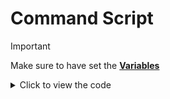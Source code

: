 
# Command Script
> [!IMPORTANT]
> Make sure to have set the **[Variables](/Codes/Welcome-System/Variables.md)**

<details><summary>Click to view the code</summary>

  ```
$nomention
$textSplit[$customID;_]
$if[$splitText[1]==wlc-toggle]
$if[$splitText[2]!=$authorID]
$ephemeral $removeAllComponents
$title[Missing Access]
$description[This component doesn't belong to you]
$color[#2E9CFF]
$elseif[$checkUserPerms[$authorID;manageserver]==false]
$ephemeral $removeAllComponents
$title[Missing Permissions]
$description[You're missing the **Manage Server** permission]
$color[#2E9CFF]
$else
$jsonParse[$getUserVar[wlc-set;$botID]]
$if[$json[e]==0]
$jsonSetString[e;1]
$setUserVar[wlc-set;$jsonStringify;$botID]
$else
$jsonSetString[e;0]
$setUserVar[wlc-set;$jsonStringify;$botID]
$endif
$removeAllComponents
$jsonParse[$getUserVar[wlc-set;$botID]]
$c[0==false, 1==true]
$title[Welcome System Setup]
$description[Setup the welcome system on **$serverName[$guildID]**
Welcome module: $trimSpace[$if[$json[e]==0] Disabled $else Enabled $endif]]
$addField[Welcome Channel;The channel where the **Welcome Message** will be sent]
$addField[Welcome Message;The welcome message, which supports embed and is fully customizable]
$addField[Additional Features;Other features such as autoroles, ignore bots, dm user, etc]
$footer[Welcome module: $trimSpace[$if[$json[e]==0] 🔴 disabled $else 🟢 enabled $endif]]
$color[#2E9CFF]
$addButton[no;wlc-toggle_$authorID;$if[$json[e]==0] Enable $else Disable $endif;$if[$json[e]==0] success $else danger $endif]
$addButton[no;wlc-view_$authorID;View Setup;secondary]
$addButton[no;wlc-reset_$authorID;Reset;danger]
$newSelectMenu[wlc-setup-uwu;1;1]
$addSelectMenuOption[wlc-setup-uwu;Welcome Channel;wlc-chan_$authorID;Interact to set/edit the Welcome Channel]
$addSelectMenuOption[wlc-setup-uwu;Welcome Message;wlc-msg_$authorID;Interact to set/edit the Welcome Message]
$addSelectMenuOption[wlc-setup-uwu;Additional Features;wlc-misc_$authorID;Interact to view the Additional Features page]
$endif
$endif
$if[$splitText[1]==wlc-view]
$if[$splitText[2]!=$authorID]
$ephemeral $removeAllComponents
$title[Missing Access]
$description[This component doesn't belong to you]
$color[#2E9CFF]
$elseif[$checkUserPerms[$authorID;manageserver]==false]
$ephemeral $removeAllComponents
$title[Missing Permissions]
$description[You're missing the **Manage Server** permission]
$color[#2E9CFF]
$else
$removeAllComponents
$jsonParse[$getUserVar[wlc-set;$botID]]
$title[Welcome System: Setup View (System)]
$description[Welcome Module: $trimSpace[$if[$json[e]==0] Disabled $else Enabled $endif]]
$addField[Welcome Channel;$if[$getServerVar[wlc-chan]==] _No welcome channel has been set yet._ $else <#$getServerVar[wlc-chan]> `($getServerVar[wlc-chan])` $endif]
$newSelectMenu[wlc-view-prop;1;1;Select a system property]
$addSelectMenuOption[wlc-view-prop;Welcome Message;wlc-view-msg_$authorID;View the setup of the Welcome Message page]
$addSelectMenuOption[wlc-view-prop;Additional Features;wlc-view-af_$authorID;View the setup of the Additional Features page]
$addButton[no;wlc-back_$authorID_main;Go Back;secondary]
$color[#2e9cff]
$endif
$endif
$textSplit[$message;_]
$if[$splitText[1]==wlc-view-msg]
$if[$splitText[2]!=$authorID]
$ephemeral $removeAllComponents
$title[Missing Access]
$description[This component doesn't belong to you]
$color[#2E9CFF]
$elseif[$checkUserPerms[$authorID;manageserver]==false]
$ephemeral $removeAllComponents
$title[Missing Permissions]
$description[You're missing the **Manage Server** permission]
$color[#2E9CFF]
$else
$removeAllComponents
$jsonParse[$getUserVar[wlc-set;$botID]]
$title[Welcome System: Setup View (Message)]
$addField[Content;$trimSpace[$if[$json[msg;0]==] _Content property not set_ $else $json[msg;0] $endif]]
$addField[Author;$trimSpace[$if[$json[msg;1]==] _Author property not set_ $else $json[msg;1] $endif]]
$addField[Author Icon;$trimSpace[$if[$json[msg;2]==] _Author Icon property not set_ $else $json[msg;2] $endif]]
$addField[Title;$trimSpace[$if[$json[msg;3]==] _Title property not set_ $else $json[msg;3] $endif]]
$addField[Title URL;$trimSpace[$if[$json[msg;4]==] _Title URL property not set_ $else $json[msg;4] $endif]]
$addField[Description;$trimSpace[$if[$json[msg;5]==] _Description property not set_ $else $json[msg;5] $endif]]
$addField[Color;$trimSpace[$if[$json[msg;6]==] _Color property not set_ $else $json[msg;6] $endif]]
$addField[Footer;$trimSpace[$if[$json[msg;7]==] _Footer property not set_ $else $json[msg;7] $endif]]
$addField[Footer Icon;$trimSpace[$if[$json[msg;8]==] _Footer Icon property not set_ $else $json[msg;8] $endif]]
$addField[Thumbnail;$trimSpace[$if[$json[msg;9]==] _Thumbnail property not set_ $else $json[msg;9] $endif]]
$addField[Image;$trimSpace[$if[$json[msg;10]==] _Image property not set_ $else $json[msg;10] $endif]]
$color[#406ecf]
$newSelectMenu[wlc-view-prop;1;1;Select a system property]
$addSelectMenuOption[wlc-view-prop;Welcome System;wlc-view-sys_$authorID;View the setup of the Welcome System page]
$addSelectMenuOption[wlc-view-prop;Welcome Message;wlc-view-msg_$authorID;View the setup of the Welcome Message page]
$addSelectMenuOption[wlc-view-prop;Additional Features;wlc-view-af_$authorID;View the setup of the Additional Features page]
$endif
$endif
$if[$splitText[1]==wlc-view-af]
$if[$splitText[2]!=$authorID]
$ephemeral $removeAllComponents
$title[Missing Access]
$description[This component doesn't belong to you]
$color[#2E9CFF]
$elseif[$checkUserPerms[$authorID;manageserver]==false]
$ephemeral $removeAllComponents
$title[Missing Permissions]
$description[You're missing the **Manage Server** permission]
$color[#2E9CFF]
$else
$removeComponent[wlc-back_$authorID_main]
$jsonParse[$getUserVar[wlc-set-2;$botID]]
$var[mins;$replaceText[$json[del;mins];#;]]
$var[secs;$replaceText[$json[del;secs];#;]]
$sendMessage[```
$jsonStringify
```]
$var[formatted;$trimSpace[$if[$var[mins]>0] $var[mins] minute(s) $endif]]
$var[formatted;$trimSpace[$if[$var[formatted]!=] $if[$var[secs]>0] $var[formatted] and $var[secs] second(s) $endif $else $if[$var[secs]>0] $var[secs] second(s) $endif $endif]]
$var[formatted;$trimSpace[$if[$var[formatted]==] Never $else $var[formatted] $endif]]
$var[ar;$replaceText[<@&$replaceText[$replaceText[$jsonJoinArray[ar;$url[decode;%0A]];#;];$url[decode;%0A];> <@&]>;<@&>;]]
$title[Welcome System: Setup View (Additional Features)]
$description[>>> **DM Member:** $json[dm]
**Auto Delete:** $var[formatted]
**Trigger Type:** $json[tt]]
$addField[Autoroles;$trimSpace[$if[$var[ar]==] _Autorole feature not set_ $else $var[ar] $endif]]
$color[#2e9cff]
$endif
$endif
$if[$splitText[1]==wlc-view-sys]
$if[$splitText[2]!=$authorID]
$ephemeral $removeAllComponents
$title[Missing Access]
$description[This component doesn't belong to you]
$color[#2E9CFF]
$elseif[$checkUserPerms[$authorID;manageserver]==false]
$ephemeral $removeAllComponents
$title[Missing Permissions]
$description[You're missing the **Manage Server** permission]
$color[#2E9CFF]
$else
$removeAllComponents
$jsonParse[$getUserVar[wlc-set;$botID]]
$title[Welcome System: Setup View (System)]
$description[Welcome System: $trimSpace[$if[$json[e]==0] Disabled $else Enabled $endif]]
$addField[Welcome Channel;$if[$getServerVar[wlc-chan]==] _No welcome channel has been set yet._ $else <#$getServerVar[wlc-chan]> `($getServerVar[wlc-chan])` $endif]
$newSelectMenu[wlc-view-prop;1;1;Select a system property]
$addSelectMenuOption[wlc-view-prop;Welcome Message;wlc-view-msg_$authorID;View the setup of the Welcome Message page]
$addSelectMenuOption[wlc-view-prop;Additional Features;wlc-view-af_$authorID;View the setup of the Additional Features page]
$addButton[no;wlc-back_$authorID_main;Go Back;secondary]
$color[#2e9cff]
$endif
$endif

$nomention
$textSplit[$message;_]
$if[$splitText[1]==wlc-chan]
$if[$splitText[2]!=$authorID]
$ephemeral $removeAllComponents
$title[Missing Access]
$description[This component doesn't belong to you]
$color[#2E9CFF]
$elseif[$checkUserPerms[$authorID;manageserver]==false]
$ephemeral $removeAllComponents
$title[Missing Permissions]
$description[You're missing the **Manage Server** permission]
$color[#2E9CFF]
$else
$newModal[wlc-chan-modal;Welcome Channel]
$addTextInput[wlc-chan-inp;short;Welcome Channel;1;100;no;$if[$getServerVar[wlc-chan]!=] $channelName[$getServerVar[wlc-chan]] $endif;Input a Channel Name/ID
Input nothing to reset]
$endif
$endif
$if[$customID==wlc-chan-modal]
$ephemeral $removeAllComponents
$var[chan;$input[wlc-chan-inp]]
$if[$var[chan]==]
$title[Channel Reset]
$description[The welcome channel has been successfully reset.]
$color[#2e9cff]
$setServerVar[wlc-chan; ]
$elseif[$findChannel[$var[chan]]==]
$title[Channel Not Found]
$description[Could not find the channel you provided
double-check the Name/ID and try again]
$color[#2e9cff]
$elseif[$channelType[$findChannel[$var[chan]]]!=text]
$title[Invalid Channel Type]
$description[The channel you provide must be of the type **Text**]
$color[#2e9cff]
$else
$if[$getServerVar[wlc-chan]==]
$var[msg;Successfully set the welcome channel to <#$findChannel[$var[chan]]> `($findChannel[$var[chan]])`]
$else
$var[msg;Successfully updated the welcome channel
**Before:** <#$getServerVar[wlc-chan]> `($getServerVar[wlc-chan])`
**After:** <#$findChannel[$var[chan]]> `($findChannel[$var[chan]])`]
$endif
$title[Welcome System: Channel]
$description[$var[msg]]
$color[#2e9cff]
$setServerVar[wlc-chan;$findChannel[$var[chan]]]
$endif
$endif
$textSplit[$message;_]
$if[$splitText[1]==wlc-msg]
$defer
$if[$splitText[2]!=$authorID]
$ephemeral $removeAllComponents
$title[Missing Access]
$description[This component doesn't belong to you]
$color[#2E9CFF]
$elseif[$checkUserPerms[$authorID;manageserver]==false]
$ephemeral $removeAllComponents
$title[Missing Permissions]
$description[You're missing the **Manage Server** permission]
$color[#2E9CFF]
$else
$defer
$title[Welcome System: Welcome Message]
$description[Use the select-menu below to set the properties your welcome message will have]
$addField[Tags/Preview/Reset;You can press the **View Tags** button to view the available tags you can use on your welcome message

You can press the **Preview** button to see and test your Welcome Message
> ⚠️ You must preview after setting up a property, to make sure everything is alright with no errors

You can press the **Reset** button to reset all the properties of your Welcome Message
> ⚠️ This action is irreversible, no recover can be made on accidental press.]
$removeAllComponents
$addButton[no;wlc-back_$authorID_main;Go Back;secondary]
$addButton[no;wlc-msg-tags_$authorID;View Tags;primary]
$addButton[no;wlc-msg-preview_$authorID;Preview;success]
$newSelectMenu[wlc-msg-set-menu;1;1;View properties]
$addSelectMenuOption[wlc-msg-set-menu;Content;wlc-msg-cont_$authorID;set/edit the content message (discord normal message)]
$addSelectMenuOption[wlc-msg-set-menu;Author;wlc-msg-author_$authorID;set/edit the embed's author/author icon]
$addSelectMenuOption[wlc-msg-set-menu;Title;wlc-msg-title_$authorID;set/edit the embed's title/title URL]
$addSelectMenuOption[wlc-msg-set-menu;Description;wlc-msg-desc_$authorID;Set/edit the embed's description]
$addSelectMenuOption[wlc-msg-set-menu;Color;wlc-msg-color_$authorID;set/edit the embed's color]
$addSelectMenuOption[wlc-msg-set-menu;Footer;wlc-msg-footer_$authorID;set/edit the embed's footer/footer icon]
$addSelectMenuOption[wlc-msg-set-menu;Thumbnail;wlc-msg-thumb_$authorID;set/edit the embed's thumbnail]
$addSelectMenuOption[wlc-msg-set-menu;Image;wlc-msg-img_$authorID;set/edit the embed's image]
$addButton[yes;wlc-msg-reset_$authorID;Reset;danger]
$color[#2E9CFF]
$endif
$endif


$nomention
$textSplit[$customID;_]
$if[$splitText[1]==wlc-msg-tags]
$defer
$if[$splitText[2]!=$authorID]
$ephemeral $removeAllComponents
$title[Missing Access]
$description[This component doesn't belong to you]
$color[#2E9CFF]
$elseif[$checkUserPerms[$authorID;manageserver]==false]
$ephemeral $removeAllComponents
$title[Missing Permissions]
$description[You're missing the **Manage Server** permission]
$color[#2E9CFF]
$else
$ephemeral $removeAllComponents
$title[Welcome Message: Tags List]
$description[List of tags you can use on your Welcome Message
Example: {member(name)} returns $username[$randomText[$botID;$authorID]]]
$addField[Member Based Tags;>>> ```
{member(name)} member's username
{member(displayName)} member's displayName
{member(id)} member's user ID
{member(tag)} member's username#0000
{member(mention)} returns member mention (@member)
{member(avatar)} member's avatar URL
{member(creation)} member's account relative creation
```]
$addField[Guild Based Tags;>>> ```
{guild(name)} server's name
{guild(id)} server's ID
{guild(icon)} server's icon URL
{guild(members)} total count of members
{guild(membersOrd)} ordinal total count of members
```]
$color[#2e9cff]
$endif
$endif
$if[$splitText[1]==wlc-msg-reset]
$if[$splitText[2]!=$authorID]
$ephemeral $removeAllComponents
$title[Missing Access]
$description[This component doesn't belong to you]
$color[#2E9CFF]
$elseif[$checkUserPerms[$authorID;manageserver]==false]
$ephemeral $removeAllComponents
$title[Missing Permissions]
$description[You're missing the **Manage Server** permission]
$color[#2E9CFF]
$else
$ephemeral $removeAllComponents
$title[Welcome Message: Reset]
$description[> ⚠️ As stated previously, ALL the properties of your welcome message will be reset, no recover can be made on accidental press.

**Are you ABSOLUTELY sure you want to reset?**]
]
$color[#2e9cff]
$addButton[no;wlc-msg-reset-1_$authorID;Confirm;success]
$addButton[no;wlc-msg-reset-2_$authorID;Nevermind;secondary]
$endif
$endif
$endif
$if[$splitText[1]==wlc-msg-reset-1]
$if[$splitText[2]!=$authorID]
$ephemeral $removeAllComponents
$title[Missing Access]
$description[This component doesn't belong to you]
$color[#2E9CFF]
$elseif[$checkUserPerms[$authorID;manageserver]==false]
$ephemeral $removeAllComponents
$title[Missing Permissions]
$description[You're missing the **Manage Server** permission]
$color[#2E9CFF]
$else
$removeAllComponents
$title[Action Confirmed]
$description[All properties of your welcome message has been reset]
$color[#2e9cff]
$jsonParse[$getUserVar[wlc-set;$botID]]
$jsonSet[msg;["", "", "", "", "", "", "", "", "", "", ""\]]
$setUserVar[wlc-set;{"msg": ["", "", "", "", "", "", "", "", "", "", ""\], "e": "$json[e]"};$botID]
$endif
$endif
$if[$splitText[1]==wlc-msg-reset-2]
$if[$splitText[2]!=$authorID]
$ephemeral $removeAllComponents
$title[Missing Access]
$description[This component doesn't belong to you]
$color[#2E9CFF]
$elseif[$checkUserPerms[$authorID;manageserver]==false]
$ephemeral $removeAllComponents
$title[Missing Permissions]
$description[You're missing the **Manage Server** permission]
$color[#2E9CFF]
$else
$removeAllComponents
$title[Action Forgotten]
$description[_let's just forget what just happened._]
$color[#2e9cff]
$endif
$endif
$textSplit[$customID;_]
$if[$splitText[1]==wlc-reset]
$if[$splitText[2]!=$authorID]
$ephemeral $removeAllComponents
$title[Missing Access]
$description[This component doesn't belong to you]
$color[#2E9CFF]
$elseif[$checkUserPerms[$authorID;manageserver]==false]
$ephemeral $removeAllComponents
$title[Missing Permissions]
$description[You're missing the **Manage Server** permission]
$color[#2E9CFF]
$else
$ephemeral $removeAllComponents
$title[Welcome System: __RESET__]
$description[> ⚠️ ALL the properties of the welcome system will be reset to their default values
this includes:
- Welcome System
- Welcome Message
- Additional Features

**Are you ABSOLUTELY sure you want to reset? This action is irreversible.**]
$color[#2e9cff]
$addButton[no;wlc-reset-con_$authorID;Confirm;success]
$addButton[no;wlc-reset-nev_$authorID;Nevermind;secondary]
$endif
$endif
$if[$splitText[1]==wlc-reset-con]
$if[$splitText[2]!=$authorID]
$ephemeral $removeAllComponents
$title[Missing Access]
$description[This component doesn't belong to you]
$color[#2E9CFF]
$elseif[$checkUserPerms[$authorID;manageserver]==false]
$ephemeral $removeAllComponents
$title[Missing Permissions]
$description[You're missing the **Manage Server** permission]
$color[#2E9CFF]
$else
$title[Action Confirmed]
$description[All the properties of the welcome system has been reset.]
$color[#2e9cff]
$removeAllComponents
$setServerVar[wlc-chan; ]
$setUserVar[wlc-set;{"msg": ["", "", "", "", "", "", "", "", "", "", ""\], "e": "0"};$botID]
$setUserVar[wlc-set-2;{"dm": "false", "ar": [\], "del": {"flags": "never", "mins": "0", "secs": "0"}, "tt": "all"};$botID]
$endif
$endif
$if[$splitText[1]==wlc-reset-nev]
$if[$splitText[2]!=$authorID]
$ephemeral $removeAllComponents
$title[Missing Access]
$description[This component doesn't belong to you]
$color[#2E9CFF]
$elseif[$checkUserPerms[$authorID;manageserver]==false]
$ephemeral $removeAllComponents
$title[Missing Permissions]
$description[You're missing the **Manage Server** permission]
$color[#2E9CFF]
$else
$title[Anything Happened?]
$description[_Alright. Let's pretend this interaction never happened._]
$color[#2e9cff]
$removeAllComponents
$endif
$endif

$nomention
$textSplit[$customID;_]
$if[$splitText[1]==wlc-back]
$if[$splitText[3]==main]
$if[$splitText[2]!=$authorID]
$ephemeral $removeAllComponents
$title[Missing Access]
$description[This component doesn't belong to you]
$color[#2E9CFF]
$elseif[$checkUserPerms[$authorID;manageserver]==false]
$ephemeral $removeAllComponents
$title[Missing Permissions]
$description[You're missing the **Manage Server** permission]
$color[#2E9CFF]
$else
$removeAllComponents
$jsonParse[$getUserVar[wlc-set;$botID]]
$title[Welcome System Setup]
$description[Setup the welcome system on **$serverName[$guildID]**]
$addField[Welcome Channel;The channel where the **Welcome Message** will be sent]
$addField[Welcome Message;The welcome message, which supports embed and is fully customizable]
$addField[Additional Features;Other features such as autoroles, ignore bots, dm user, etc]
$footer[Welcome module: $trimSpace[$if[$json[e]==0] 🔴 disabled $else 🟢 enabled $endif]]
$color[#2E9CFF]
$addButton[no;wlc-toggle_$authorID;$if[$json[e]==0] Enable $else Disable $endif;$if[$json[e]==0] success $else danger $endif]
$addButton[no;wlc-view_$authorID;View Setup;secondary]
$addButton[no;wlc-reset_$authorID;Reset;danger]
$newSelectMenu[wlc-setup-uwu;1;1]
$addSelectMenuOption[wlc-setup-uwu;Welcome Channel;wlc-chan_$authorID;Interact to set/edit the Welcome Channel]
$addSelectMenuOption[wlc-setup-uwu;Welcome Message;wlc-msg_$authorID;Interact to set/edit the Welcome Message]
$addSelectMenuOption[wlc-setup-uwu;Additional Features;wlc-misc_$authorID;Interact to view the Additional Features page]
$endif
$elseif[$splitText[3]==view-main]
$removeAllComponents
$jsonParse[$getUserVar[wlc-set;$botID]]
$title[Welcome System: Setup View (System)]
$description[Welcome System: $trimSpace[$if[$json[e]==0] Disabled $else Enabled $endif]]
$addField[Welcome Channel;$if[$getServerVar[wlc-chan]==] _No welcome channel has been set yet._ $else <#$getServerVar[wlc-chan]> `($getServerVar[wlc-chan])` $endif]
$newSelectMenu[wlc-view-prop;1;1;Select a system property]
$addSelectMenuOption[wlc-view-prop;Welcome Message;wlc-view-msg_$authorID;View the setup of the Welcome Message page]
$addSelectMenuOption[wlc-view-prop;Additional Features;wlc-view-af_$authorID;View the setup of the Additional Features page]
$addButton[no;wlc-back_$authorID_main;Go Back;secondary]
$color[#2e9cff]
$endif
$endif

$nomention
$textSplit[$customID;_]
$if[$splitText[1]==wlc-msg-set]
$if[$splitText[2]!=$authorID]
$ephemeral $removeAllComponents
$title[Missing Access]
$description[This component doesn't belong to you]
$color[#2E9CFF]
$elseif[$checkUserPerms[$authorID;manageserver]==false]
$ephemeral $removeAllComponents
$title[Missing Permissions]
$description[You're missing the **Manage Server** permission]
$color[#2E9CFF]
$else
$jsonParse[$getUserVar[wlc-set;$botID]]
$var[x;$splitText[>]]
$if[$var[x]==cont]
$var[inp;$input[wlc-msg-inp_cont]]
$removeAllComponents $ephemeral
$title[Welcome Message: Content Updated]
$description[Successfully updated the Content property of your welcome message]
$addField[Before;>>> **Content:** $if[$json[msg;0]==] Empty (not set) $else $json[msg;0] $endif]
$addField[After;>>> **Content:** $if[$var[inp]==] Empty (property reset) $else $var[inp] $endif]
$color[#2e9cff]
$jsonSetString[msg;0;$var[inp]]
$setUserVar[wlc-set;$jsonStringify;$botID]
$elseif[$var[x]==author]
$var[inp1;$input[wlc-msg-inp_auth]]
$var[inp2;$input[wlc-msg-inp_authic]]
$ephemeral $removeAllComponents
$title[Welcome Message: Author/Author Icon Update]
$description[Successfully updated the Author/Author Icon property of your welcome message]
$addField[Before;>>> **Author:** $if[$json[msg;1]==] Empty (not set) $else $json[msg;1] $endif
**Author Icon:** $if[$json[msg;2]==] Empty (not set) $else $json[msg;2] $endif]
$addField[After;>>> **Author:** $if[$var[inp1]==] Empty (property reset) $else $var[inp1] $endif
**Author Icon:** $if[$var[inp2]==] Empty (property reset) $else $var[inp2] $endif]
$color[#2e9cff]
$jsonSetString[msg;1;$var[inp1]]
$jsonSetString[msg;2;$var[inp2]]
$setUserVar[wlc-set;$jsonStringify;$botID]
$elseif[$var[x]==title]
$var[inp1;$input[wlc-msg-inp_title]]
$var[inp2;$input[wlc-msg-inp_titleurl]]
$ephemeral $removeAllComponents
$title[Welcome Message: Title/Title URL Update]
$description[Successfully updated the Title/Title URL property of your welcome message]
$addField[Before;>>> **Title:** $if[$json[msg;3]==] Empty (not set) $else $json[msg;3] $endif
**Title URL:** $if[$json[msg;4]==] Empty (not set) $else $json[msg;4] $endif]
$addField[After;>>> **Title:** $if[$var[inp1]==] Empty (property reset) $else $var[inp1] $endif
**Title URL:** $if[$var[inp2]==] Empty (property reset) $else $var[inp2] $endif]
$color[#2e9cff]
$jsonSetString[msg;3;$var[inp1]]
$jsonSetString[msg;4;$var[inp2]]
$setUserVar[wlc-set;$jsonStringify;$botID]
$elseif[$var[x]==desc]
$var[inp;$input[wlc-msg-inp_desc]]
$ephemeral $removeAllComponents
$title[Welcome Message: Description Update]
$description[Successfully updated the Description property of your welcome message]
$addField[Before;>>> **Description:** $if[$json[msg;5]==] Empty (not set) $else $json[msg;5] $endif]
$addField[After;>>> **Description:** $if[$var[inp]==] Empty (property reset) $else $var[inp] $endif]
$color[#2e9cff]
$jsonSetString[msg;5;$var[inp]]
$setUserVar[wlc-set;$jsonStringify;$botID]
$elseif[$var[x]==color]
$var[inp;$input[wlc-msg-inp_color]]
$ephemeral $removeAllComponents
$title[Welcome Message: Color Update]
$description[Successfully updated the Color property of your welcome message]
$addField[Before;>>> **Color:** $if[$json[msg;6]==] Empty (not set) $else $json[msg;6] $endif]
$addField[After;>>> **Color:** $if[$var[inp]==] Empty (property reset) $else $var[inp] $endif]
$color[#2e9cff]
$jsonSetString[msg;6;$var[inp]]
$setUserVar[wlc-set;$jsonStringify;$botID]
$elseif[$var[x]==footer]
$var[inp1;$input[wlc-msg-inp_footer]]
$var[inp2;$input[wlc-msg-inp_footeric]]
$ephemeral $removeAllComponents
$title[Welcome Message: Footer/Footer Icon Update]
$description[Successfully updated the Footer/Footer Icon property of your welcome message]
$addField[Before;>>> **Footer:** $if[$json[msg;7]==] Empty (not set) $else $json[msg;7] $endif
**Footer Icon:** $if[$json[msg;8]==] Empty (not set) $else $json[msg;8] $endif]
$addField[After;>>> **Footer:** $if[$var[inp1]==] Empty (property reset) $else $var[inp1] $endif
**Footer Icon:** $if[$var[inp2]==] Empty (property reset) $else $var[inp2] $endif]
$color[#2e9cff]
$jsonSetString[msg;7;$var[inp1]]
$jsonSetString[msg;8;$var[inp2]]
$setUserVar[wlc-set;$jsonStringify;$botID]
$elseif[$var[x]==thumb]
$var[inp;$input[wlc-msg-inp_thumb]]
$ephemeral $removeAllComponents
$title[Welcome Message: Thumbnail Update]
$description[Successfully updated the Thumbnail property of your welcome message]
$addField[Before;>>> **Thumbnail:** $if[$json[msg;9]==] Empty (not set) $else $json[msg;9] $endif]
$addField[After;>>> **Thumbnail:** $if[$var[inp]==] Empty (property reset) $else $var[inp] $endif]
$color[#2e9cff]
$jsonSetString[msg;9;$var[inp]]
$setUserVar[wlc-set;$jsonStringify;$botID]
$elseif[$var[x]==img]
$var[inp;$input[wlc-msg-inp_img]]
$ephemeral $removeAllComponents
$title[Welcome Message: Image Update]
$description[Successfully updated the Image property of your welcome message]
$addField[Before;>>> **Image:** $if[$json[msg;10]==] Empty (not set) $else $json[msg;10] $endif]
$addField[After;>>> **Image:** $if[$var[inp]==] Empty (property reset) $else $var[inp] $endif]
$color[#2e9cff]
$jsonSetString[msg;10;$var[inp]]
$setUserVar[wlc-set;$jsonStringify;$botID]
$endif
$endif
$endif

$nomention
$textSplit[$message;_]
$if[$checkContains[%$splitText[1]%;%wlc-msg-cont%;%wlc-msg-author%;%wlc-msg-title%;%wlc-msg-desc%;%wlc-msg-color%;%wlc-msg-footer%;%wlc-msg-thumb%;%wlc-msg-img%]]
$if[$splitText[2]!=$authorID]
$ephemeral $removeAllComponents
$title[Missing Access]
$description[This component doesn't belong to you]
$color[#2E9CFF]
$elseif[$checkUserPerms[$authorID;manageserver]==false]
$ephemeral $removeAllComponents
$title[Missing Permissions]
$description[You're missing the **Manage Server** permission]
$color[#2E9CFF]
$else
$jsonParse[$getUserVar[wlc-set;$botID]]
$if[$splitText[1]==wlc-msg-cont]
$newModal[wlc-msg-set_$authorID_cont;Content]
$addTextInput[wlc-msg-inp_cont;paragraph;Welcome Message: Content;1;1250;no;$json[msg;0];Welcome to {guild(name)}, {member(mention)}!]
$elseif[$splitText[1]==wlc-msg-author]
$newModal[wlc-msg-set_$authorID_author;Author/Author Icon]
$addTextInput[wlc-msg-inp_auth;paragraph;Welcome Message: Author;1;256;no;$json[msg;1];$if[$json[msg;1]==] New member: {member(name)} $else $json[msg;1] $endif]
$addTextInput[wlc-msg-inp_authic;short;Welcome Message: Author Icon;1;150;no;$json[msg;2];$if[$json[msg;2]==] {member(avatar)} $else $json[msg;2] $endif]
$elseif[$splitText[1]==wlc-msg-title]
$newModal[wlc-msg-set_$authorID_title;Title/Title URL]
$addTextInput[wlc-msg-inp_title;paragraph;Welcome Message: Title;1;256;no;$json[msg;3];Welcome to {guild(name)}]
$addTextInput[wlc-msg-inp_titleurl;short;Welcome Message: Title URL;1;150;no;$json[msg;4];https://discord.com/users/{member(id)}]
$elseif[$splitText[1]==wlc-msg-desc]
$newModal[wlc-msg-set_$authorID_desc;Description]
$addTextInput[wlc-msg-inp_desc;paragraph;Welcome Message: Description;1;1250;no;$json[msg;5];Welcome to {guild(name)}, {member(mention)}!$url[decode;%0A]You are our {guild(membersOrd)} member!]
$elseif[$splitText[1]==wlc-msg-color]
$newModal[wlc-msg-set_$authorID_color;Color]
$addTextInput[wlc-msg-inp_color;short;Welcome Message: Color ;1;30;no;$json[msg;6];Must be a valid hex code]
$elseif[$splitText[1]==wlc-msg-footer]
$newModal[wlc-msg-set_$authorID_footer;Footer/Footer Icon]
$addTextInput[wlc-msg-inp_footer;paragraph;Welcome Message: Footer;1;1250;no;$json[msg;7];{guild(name)}
use {timestamp} to add footer timestamp]
$addTextInput[wlc-msg-inp_footeric;short;Welcome Message: Footer Icon;1;150;no;$json[msg;8];{guild(icon)}]
$elseif[$splitText[1]==wlc-msg-thumb]
$newModal[wlc-msg-set_$authorID_thumb;Thumbnail]
$addTextInput[wlc-msg-inp_thumb;short;Welcome Message: Thumbnail;1;150;no;$json[msg;9];URL must be direct (ends with .png, .gif, etc)]
$elseif[$splitText[1]==wlc-msg-img]
$newModal[wlc-msg-set_$authorID_img;Image]
$addTextInput[wlc-msg-inp_img;short;Welcome Message: Image;1;150;no;$json[msg;10];URL must be direct (ends with .png, .gif, etc)]
$endif
$endif
$endif

$nomention



$textSplit[$customID;_]



$if[$splitText[1]==wlc-msg-preview]

$defer

$var[n;$url[decode;%0A]]

$if[$splitText[2]!=$authorID]

$ephemeral $removeAllComponents

$title[Missing Access]

$description[This component doesn't belong to you]

$color[#2E9CFF]

$elseif[$checkUserPerms[$authorID;manageserver]==false]

$ephemeral $removeAllComponents

$title[Missing Permissions]

$description[You're missing the **Manage Server** permission]

$color[#2E9CFF]

$else

$jsonParse[$getUserVar[wlc-set;$botID]]

$if[$getServerVar[wlc-chan]==]

$ephemeral $removeAllComponents

$title[No Welcome Channel]

$description[No welcome channel has been set yet.]

$color[#2e9cff]

$elseif[$json[msg]==[, , , , , , , , , , \]]

$ephemeral $removeAllComponents

$title[No Welcome Message]

$description[You have not set any properties of the Welcome Message yet]

$color[#2e9cff]

$else

$var[chan;$trimSpace[$if[$json[dm]==false] $getServerVar[wlc-chan] $elseif[$json[dm]$isUserDMEnabled[$authorID]==truetrue] $dmChannelID[$authorID] $else $getServerVar[wlc-chan] $endif ]]

$ephemeral $removeAllComponents

$jsonParse[$getUserVar[wlc-set;$botID]]

$httpGet[https://gist.githubusercontent.com/Kemi-Rawr/4c3aa5ed48008bef09ce1dbf91ae04b7/raw/0d20da693963050ec001ef1a85c7e328046bc58d/preview.js]

$eval[$httpResult]

$title[Sending preview of the Welcome Message]

$color[#ffffff]

$var[rawContent;$jsonArrayShift[msg]]

$if[$json[msg]==[, , , , , , , , , \]]

$async[cont]

$useChannel[$var[chan]]

$var[id;$sendMessage[$var[content];yes]]

$endasync

$else

$jsonClear

$jsonParse[$getUserVar[wlc-set;$botID]]

$jsonUnset[msg;6]

$if[$json[msg]==[, , , , , , , , , \]]

$ephemeral $removeAllComponents

$title[Invalid Embed]

$description[Your welcome message cannot only have `color` property as embed]

$color[#406ecf]

$else

$jsonClear

$jsonParse[$getUserVar[wlc-set;$botID]]

$async[1]

$if[$var[titleurl]!=]

$try

$httpGet[$var[titleurl]]

$catch

$var[err;true]

$var[errm;`Title URL` property value is a **invalid** URL]

$endtry

$endif

$endasync

$await[1]

$async[2]

$if[$var[color]!=]

$if[$isValidHex[$var[color]]==false]

$var[err;true]

$var[errm;`Color` property value is a **invalid** HEX code]

$endif

$endif

$endasync

$await[2]

$async[3]

$if[$var[footerurl]!=]

$try

$httpGet[$var[footerurl]]

$catch

$var[err;true]

$var[errm;`Footer Icon` property value is a **invalid** URL]

$endtry

$endif

$endasync

$await[3]

$async[4]

$if[$var[thumb]!=]

$try

$httpGet[$var[thumb]]

$catch

$var[err;true]

$var[errm;`Thumbnail` property value is a **invalid** URL]

$endtry

$endif

$endasync

$await[4]

$async[5]

$if[$var[img]!=]

$try

$httpGet[$var[img]]

$catch

$var[err;true]

$var[errm;`Image` property value is a **invalid** URL]

$endtry

$endif

$endasync

$await[5]

$async[send]

$replyIn[1s]

$if[$var[err]==true]

$sendEmbedMessage[$channelID;;Error Occurred;;$var[errm];#406ecf]

$else

$async[emb]

$var[id;$sendEmbedMessage[$var[chan];$var[content];$var[title];$var[titleurl];$var[desc];$var[color];$var[author];$json[authorurl];$var[footer];$var[footerurl];$var[thumb];$var[img];$checkContains[$var[footer];{timestamp}];true]]

$endasync

$endif
$endasync

$async[delete]

$jsonParse[$getUserVar[wlc-set-2;$botID]]

$var[del;$calculate[($json[del;mins] * 60) + $json[del;secs]]]

$if[$var[del]>0]

$replyIn[$var[del]]

$deleteMessage[$channelID;$var[id]]

$endif

$endasync

$endif
$endif

$endif

$endif

$endif


$nomention
$textSplit[$message;_]
$if[$splitText[1]==wlc-misc]
$if[$splitText[2]!=$authorID]
$ephemeral $removeAllComponents
$title[Missing Access]
$description[This component doesn't belong to you]
$color[#2E9CFF]
$elseif[$checkUserPerms[$authorID;manageserver]==false]
$ephemeral $removeAllComponents
$title[Missing Permissions]
$description[You're missing the **Manage Server** permission]
$color[#2E9CFF]
$else
$removeAllComponents[$messageID]
$removeAllComponents
$jsonParse[$getUserVar[wlc-set-2;$botID]]
$title[Welcome System: Additional Features]
$description[Some other features which the welcome system provides]
$addField[Autorole;Immediately give the member role(s) upon joining]
$addField[Auto-delete;Immediately delete the welcome message after the specified time
Supports only **minutes** and **seconds**. Max time is 15 minutes]
$addField[Trigger Type;Able to specify whether the welcome system should be triggered by **bots** | **humans** | **all**]
$addField[DM member;If set to `true`, the welcome message will be sent to the member's DM.
if set to `false`, the welcome message will be sent to the welcome channel
> ⚠️ DMing will only work if the member has their DM enabled]
$color[#2e9cff]
$addButton[no;wlc-back_$authorID_main;Go back;secondary]
$newSelectMenu[wlc-setup-owo;1;1;Select a feature...]
$addSelectMenuOption[wlc-setup-owo;Autorole;wlc-ar_$authorID;Set/edit the roles given by autorole feature]
$addSelectMenuOption[wlc-setup-owo;Auto Delete;wlc-ad_$authorID;Set/edit the Auto-delete feature]
$addSelectMenuOption[wlc-setup-owo;DM Member;wlc-dm_$authorID;Enable/disable the DM Member feature]
$addSelectMenuOption[wlc-setup-owo;Trigger Type;wlc-tt_$authorID;Set/edit the Trigger Type feature]
$endif
$endif
$if[$splitText[1]==wlc-ad]
$if[$splitText[2]!=$authorID]
$ephemeral $removeAllComponents
$title[Missing Access]
$description[This component doesn't belong to you]
$color[#2E9CFF]
$elseif[$checkUserPerms[$authorID;manageserver]==false]
$ephemeral $removeAllComponents
$title[Missing Permissions]
$description[You're missing the **Manage Server** permission]
$color[#2E9CFF]
$else
$jsonParse[$getUserVar[wlc-set-2;$botID]]
$newModal[wlc-ad-modal;Welcome System: Auto Delete]
$addTextInput[wlc-ad-inp1;short;Minutes;1;2;no;$if[$replaceText[$json[del;mins];#;]>0] $replaceText[$json[del;mins];#;] $endif]
$addTextInput[wlc-ad-inp2;short;Seconds;1;2;no;$if[$replaceText[$json[del;secs];#;]>0] $replaceText[$json[del;secs];#;] $endif]
$endif
$endif
$if[$splitText[1]==wlc-ar]
$if[$splitText[2]!=$authorID]
$ephemeral $removeAllComponents
$title[Missing Access]
$description[This component doesn't belong to you]
$color[#2E9CFF]
$elseif[$checkUserPerms[$authorID;manageserver]==false]
$ephemeral $removeAllComponents
$title[Missing Permissions]
$description[You're missing the **Manage Server** permission]
$color[#2E9CFF]
$else
$removeAllComponents[$messageID]
$removeAllComponents
$jsonParse[$getUserVar[wlc-set-2;$botID]]
$textSplit[%{DOL}%var[this\;%{DOL}%findRole[ELEMENT\]\]%{DOL}%if[%{DOL}%var[this\]!=\]%{DOL}%roleName[%{DOL}%var[this\]\]%{DOL}%endif;ELEMENT]
$var[place;$eval[$splitText[1]$replaceText[$jsonJoinArray[ar;$url[decode;%0A]];$url[decode;%0A];$splitText[2]$splitText[1]]$splitText[2]]]
$newModal[wlc-ar-modal;Welcome System: Autoroles]
$addTextInput[wlc-ar-inp;paragraph;Autoroles;1;4000;no;$if[$json[ar]!=[\]] $var[place] $endif;Input role names/IDs
separate each role with a new line]
$endif
$endif
$if[$customID==wlc-ar-modal]
$jsonParse[$getUserVar[wlc-set-2;$botID]]
$var[inp;$input[wlc-ar-inp]]
$textSplit[$var[inp];$url[decode;%0A]]
$if[$getTextSplitLength>15]
$ephemeral $removeAllComponents
$title[Limit Exceeded]
$description[The max amount of roles you can provide is **15 roles**]
$color[#2e9cff]
$else
$var[before;$if[$json[ar]!=[\]] <@&$replaceText[$replaceText[$jsonJoinArray[ar;$url[decode;%0A]];#;];$url[decode;%0A];> <@&]> $else _No roles to show here_ $endif]
$if[$var[inp]==]
$title[Welcome System: Autoroles Reset]
$description[Successfully reset the Autorole feature to it's default value]
$addField[Before;$var[before]]
$addField[After;_No roles to show here_]
$color[#2e9cff]
$else
$var[roles;]
$var[list;]
$var[a;$cropText[$repeatMessage[10;$repeatMessage[10;a]];$getTextSplitLength;]]
$var[n;1]
$jsonParse[$getUserVar[wlc-set-2;$botID]]
$jsonParse[{"ar": [\], "del": {"flags": "$json[del;flags]", "mins": "$json[del;mins]", "secs": "$json[del;secs]"}, "dm": "$json[dm]", "tt": "$json[tt]"}]
$eval[$replaceText[$var[a];a;%{DOL}%if[%{DOL}%findRole[%{DOL}%splitText[%{DOL}%var[n\]\]\]==\]
%{DOL}%var[err\;true\]
%{DOL}%var[errm\;%{DOL}%var[errm\]
_Could not find the role at line %{DOL}%var[n\]: %{DOL}%splitText[%{DOL}%var[n\]\]_\]
%{DOL}%var[list\;%{DOL}%var[list\]
%{DOL}%var[n\]. %{DOL}%splitText[%{DOL}%var[n\]\] ⚠️\]
%{DOL}%else
%{DOL}%jsonArrayAppend[ar\;#%{DOL}%findRole[%{DOL}%splitText[%{DOL}%var[n\]\]\]\]
%{DOL}%var[roles\;%{DOL}%var[roles\]
%{DOL}%findRole[%{DOL}%splitText[%{DOL}%var[n\]\]\]\]
%{DOL}%var[list\;%{DOL}%var[list\]
%{DOL}%var[n\]. %{DOL}%splitText[%{DOL}%var[n\]\]\]
%{DOL}%endif
%{DOL}%var[n\;%{DOL}%sum[%{DOL}%var[n\]\;1\]\];-1]]
$if[$var[err]==true]
$ephemeral $removeAllComponents
$title[Error Occured]
$description[$var[errm]]
$addField[Your Input;$var[list]]
$color[#2e9cff]
$else
$ephemeral $removeAllComponents
$title[Welcome System: Autoroles Update]
$description[Successfully made changes to the Autorole feature!]
$addField[Before;$var[before]]
$addField[After;$replaceText[<@&$replaceText[$var[roles];$url[decode;%0A];> <@&]>;<@&>;]]
$color[#2e9cff]
$setUserVar[wlc-set-2;$jsonStringify;$botID]
$endif
$endif
$endif
$endif

$nomention
$textSplit[$message;_]
$if[$splitText[1]==wlc-dm]
$if[$splitText[2]!=$authorID]
$ephemeral $removeAllComponents
$title[Missing Access]
$description[This component doesn't belong to you]
$color[#2E9CFF]
$elseif[$checkUserPerms[$authorID;manageserver]==false]
$ephemeral $removeAllComponents
$title[Missing Permissions]
$description[You're missing the **Manage Server** permission]
$color[#2E9CFF]
$else
$jsonParse[$getUserVar[wlc-set-2;$botID]]
$newModal[wlc-dm-modal;DM Member]
$addTextInput[wlc-dm-inp;short;Welcome system: DM Member;4;5;yes;$json[dm]]
$endif
$endif
$if[$customID==wlc-dm-modal]
$var[inp;$toLowercase[$input[wlc-dm-inp]]]
$if[$checkContains[%$var[inp]%;%true%;%false%]==false]
$ephemeral $removeAllComponents
$title[Error Occurred]
$description[The input's value provided is not **true** or **false**]
$color[#2e9cff]
$else
$jsonParse[$getUserVar[wlc-set-2;$botID]]
$ephemeral $removeAllComponents
$title[Welcome System: DM Member Update]
$description[Successfully made changes to the DM Member feature

**Before:** `$json[dm]`
**After:** `$var[inp]`]
$color[#2e9cff]
$jsonSetString[dm;$var[inp]]
$setUserVar[wlc-set-2;$jsonStringify;$botID]
$endif
$endif
$if[$customID==wlc-ad-modal]
$jsonParse[$getUserVar[wlc-set-2;$botID]]
$var[mins;$replaceText[$json[del;mins];#;]]
$var[secs;$replaceText[$json[del;secs];#;]]
$var[min;$trimSpace[$if[$input[wlc-ad-inp1]==] 0 $else $input[wlc-ad-inp1] $endif]]
$var[sec;$trimSpace[$if[$input[wlc-ad-inp2]==] 0 $else $input[wlc-ad-inp2] $endif]]
$var[formatted;$trimSpace[$if[$var[mins]>0] $var[mins] minute(s) $endif]]
$var[formatted;$trimSpace[$if[$var[formatted]!=] $if[$var[secs]>0] $var[formatted] and $var[secs] second(s) $endif $else $if[$var[secs]>0] $var[secs] second(s) $endif $endif]]
$var[formatted;$trimSpace[$if[$var[formatted]==] Never $else $var[formatted] $endif]]
$if[$or[%$var[min]$var[sec]%==%%;$var[min]$var[sec]==00]]
$ephemeral $removeAllComponents
$title[Welcome System: Auto Delete Update]
$description[Successfully made changes to the Auto Delete feature]
$addField[Before;Auto delete: $var[formatted]]
$addField[After;Auto delete: Never]
$jsonSetString[del;mins;#0]
$jsonSetString[del;secs;#0]
$jsonSetString[del;flags;never]
$setUserVar[wlc-set-2;$jsonStringify;$botID]
$color[#2e9cff]
$elseif[$or[$isNumber[$var[min]$var[sec]]==false;$var[min]<0;$var[sec]<0;$checkContains[$var[min]$var[sec];,;.]==true]==true]
$title[Invalid Time Given]
$description[The **MINUTES** and **SECONDS** input field values must be a positive integer number]
$ephemeral $removeAllComponents
$color[#2e9cff]
$elseif[$or[$var[min]>15;$var[sec]>59]==true]
$ephemeral $removeAllComponents
$title[Time Limits Exceeded]
$description[the **MINUTES** input field value must be 15 or less
the **SECONDS** input field value must be 59 or less]
$color[#2e9cff]
$else
$ephemeral $removeAllComponents
$var[format;$trimSpace[$if[$var[min]>0] $var[min] minute(s) $endif]]
$var[format;$trimSpace[$if[$var[format]!=] $var[format] and $var[sec] second(s) $else $var[sec] second(s) $endif]]
$title[Welcome System: Auto Delete Update]
$description[Successfully made changes to the Auto Delete feature]
$addField[Before;Auto delete: $var[formatted]]
$addField[After;Auto delete: $var[format]]
$color[#2e9cff]
$jsonSetString[del;mins;#$var[min]]
$jsonSetString[del;secs;#$var[sec]]
$jsonSetString[del;flags;none]
$setUserVar[wlc-set-2;$jsonStringify;$botID]
$endif
$endif
$if[$splitText[1]==wlc-tt]
$if[$splitText[2]!=$authorID]
$ephemeral $removeAllComponents
$title[Missing Access]
$description[This component doesn't belong to you]
$color[#2E9CFF]
$elseif[$checkUserPerms[$authorID;manageserver]==false]
$ephemeral $removeAllComponents
$title[Missing Permissions]
$description[You're missing the **Manage Server** permission]
$color[#2E9CFF]
$else
$jsonParse[$getUserVar[wlc-set-2;$botID]]
$newModal[wlc-tt-modal;Welcome System: Trigger to]
$addTextInput[wlc-tt-inp1;short;Trigger to;3;30;yes;$json[tt];Input "bots" | "humans" | "all"]
$endif
$endif
$if[$customID==wlc-tt-modal]
$var[inp1;$toLowercase[$input[wlc-tt-inp1]]]
$if[$checkContains[%$var[inp1]%;%bots%;%humans%;%all%]==false]
$ephemeral $removeAllComponents
$title[An Error Occured: Invalid Value]
$description[The value for the **TRIGGER TO** field must be either:
**bots**, **humans**, **all**]
$color[#2e9cff]
$else
$ephemeral $removeAllComponents
$jsonParse[$getUserVar[wlc-set-2;$botID]]
$title[Welcome System: Trigger Type Update]
$description[Successfully made changes to the Trigger Type feature]
$addField[Before;> **Trigger to:** `$json[tt]`]
$addField[After;> **Trigger to:** `$var[inp1]`]
$jsonSetString[tt;$var[inp1]]
$setUserVar[wlc-set-2;$jsonStringify;$botID]
$color[#2e9cff]
$endif
$endif
```
</details>
